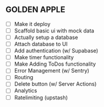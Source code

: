 ## GOLDEN APPLE
- [ ] Make it deploy
- [ ] Scaffold basic ui with mock data
- [ ] Actually setup a database
- [ ] Attach database to UI
- [ ] Add authentication (w/ Supabase)
- [ ] Make timer functionality
- [ ] Make Adding ToDos functionality
- [ ] Error Management (w/ Sentry)
- [ ] Routing
- [ ] Delete button (w/ Server Actions)
- [ ] Analytics
- [ ] Ratelimiting (upstash)

